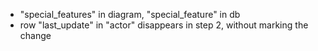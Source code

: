 - "special_features" in diagram, "special_feature" in db
- row "last_update" in "actor" disappears in step 2, without marking the change
